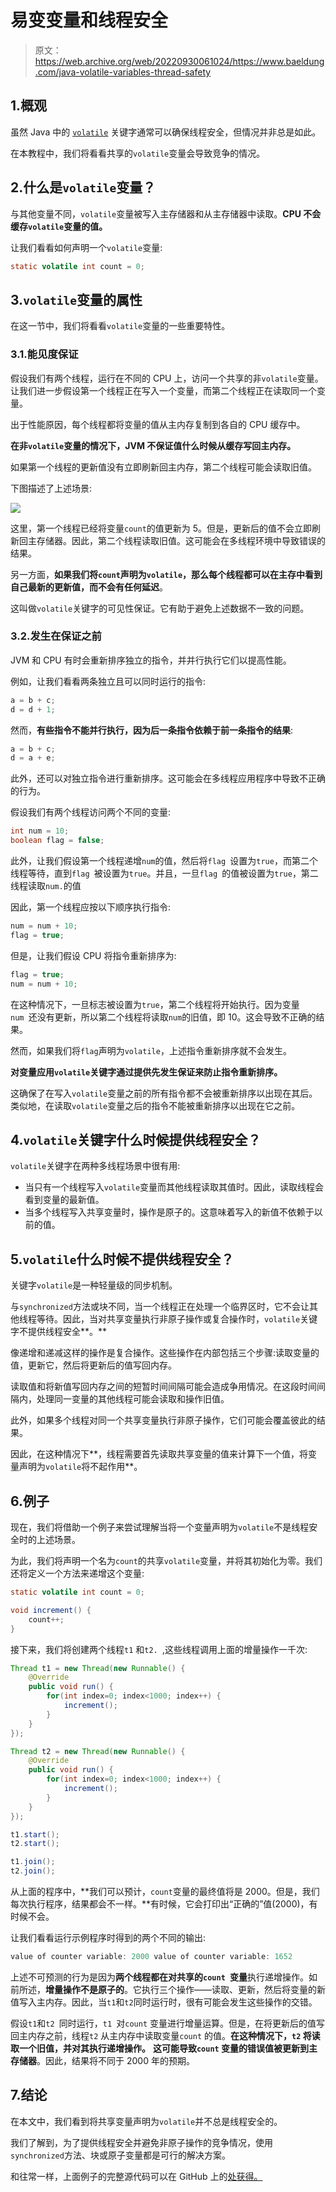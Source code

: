 # 易变变量和线程安全

> 原文：<https://web.archive.org/web/20220930061024/https://www.baeldung.com/java-volatile-variables-thread-safety>

## 1.概观

虽然 Java 中的 [`volatile`](/web/20220907043631/https://www.baeldung.com/java-volatile) 关键字通常可以确保线程安全，但情况并非总是如此。

在本教程中，我们将看看共享的`volatile`变量会导致竞争的情况。

## 2.什么是`volatile`变量？

与其他变量不同，`volatile`变量被写入主存储器和从主存储器中读取。**CPU 不会缓存`volatile`变量的值。**

让我们看看如何声明一个`volatile`变量:

```java
static volatile int count = 0;
```

## 3.`volatile`变量的属性

在这一节中，我们将看看`volatile`变量的一些重要特性。

### 3.1.能见度保证

假设我们有两个线程，运行在不同的 CPU 上，访问一个共享的非`volatile`变量。让我们进一步假设第一个线程正在写入一个变量，而第二个线程正在读取同一个变量。

出于性能原因，每个线程都将变量的值从主内存复制到各自的 CPU 缓存中。

**在非`volatile`变量的情况下，JVM 不保证值什么时候从缓存写回主内存。**

如果第一个线程的更新值没有立即刷新回主内存，第二个线程可能会读取旧值。

下图描述了上述场景:

[![](img/974ca2a40c389906c75da5bb9a3040f9.png)](/web/20220907043631/https://www.baeldung.com/wp-content/uploads/2021/12/Volatile_Variable.png)

这里，第一个线程已经将变量`count`的值更新为 5。但是，更新后的值不会立即刷新回主存储器。因此，第二个线程读取旧值。这可能会在多线程环境中导致错误的结果。

另一方面，**如果我们将`count`声明为`volatile`，那么每个线程都可以在主存中看到自己最新的更新值，而不会有任何延迟**。

这叫做`volatile`关键字的可见性保证。它有助于避免上述数据不一致的问题。

### 3.2.发生在保证之前

JVM 和 CPU 有时会重新排序独立的指令，并并行执行它们以提高性能。

例如，让我们看看两条独立且可以同时运行的指令:

```java
a = b + c;
d = d + 1;
```

然而，**有些指令不能并行执行，因为后一条指令依赖于前一条指令的结果**:

```java
a = b + c;
d = a + e;
```

此外，还可以对独立指令进行重新排序。这可能会在多线程应用程序中导致不正确的行为。

假设我们有两个线程访问两个不同的变量:

```java
int num = 10;
boolean flag = false;
```

此外，让我们假设第一个线程递增`num`的值，然后将`flag `设置为`true`，而第二个线程等待，直到`flag `被设置为`true`。并且，一旦`flag `的值被设置为`true`，第二线程读取`num.`的值

因此，第一个线程应按以下顺序执行指令:

```java
num = num + 10;
flag = true;
```

但是，让我们假设 CPU 将指令重新排序为:

```java
flag = true;
num = num + 10;
```

在这种情况下，一旦标志被设置为`true`，第二个线程将开始执行。因为变量`num `还没有更新，所以第二个线程将读取`num`的旧值，即 10。这会导致不正确的结果。

然而，如果我们将`flag`声明为`volatile`，上述指令重新排序就不会发生。

**对变量应用`volatile`关键字通过提供先发生保证来防止指令重新排序。**

这确保了在写入`volatile`变量之前的所有指令都不会被重新排序以出现在其后。类似地，在读取`volatile`变量之后的指令不能被重新排序以出现在它之前。

## 4.`volatile`关键字什么时候提供线程安全？

`volatile`关键字在两种多线程场景中很有用:

*   当只有一个线程写入`volatile`变量而其他线程读取其值时。因此，读取线程会看到变量的最新值。
*   当多个线程写入共享变量时，操作是原子的。这意味着写入的新值不依赖于以前的值。

## 5.`volatile`什么时候不提供线程安全？

关键字`volatile`是一种轻量级的同步机制。

与`synchronized`方法或块不同，当一个线程正在处理一个临界区时，它不会让其他线程等待。因此，当对共享变量执行非原子操作或复合操作时，`volatile`关键字不提供线程安全**。**

像递增和递减这样的操作是复合操作。这些操作在内部包括三个步骤:读取变量的值，更新它，然后将更新后的值写回内存。

读取值和将新值写回内存之间的短暂时间间隔可能会造成争用情况。在这段时间间隔内，处理同一变量的其他线程可能会读取和操作旧值。

此外，如果多个线程对同一个共享变量执行非原子操作，它们可能会覆盖彼此的结果。

因此，在这种情况下**，线程需要首先读取共享变量的值来计算下一个值，将变量声明为`volatile`将不起作用**。

## 6.例子

现在，我们将借助一个例子来尝试理解当将一个变量声明为`volatile`不是线程安全时的上述场景。

为此，我们将声明一个名为`count`的共享`volatile`变量，并将其初始化为零。我们还将定义一个方法来递增这个变量:

```java
static volatile int count = 0;

void increment() {
    count++;
}
```

接下来，我们将创建两个线程`t1` 和`t2. `,这些线程调用上面的增量操作一千次:

```java
Thread t1 = new Thread(new Runnable() {
    @Override
    public void run() {
        for(int index=0; index<1000; index++) {
            increment();
        }
    }
});

Thread t2 = new Thread(new Runnable() {
    @Override
    public void run() {
        for(int index=0; index<1000; index++) {
            increment();
        }
    }
});

t1.start();
t2.start();

t1.join();
t2.join();
```

从上面的程序中，**我们可以预计，`count`变量的最终值将是 2000。但是，我们每次执行程序，结果都会不一样。**有时候，它会打印出“正确的”值(2000)，有时候不会。

让我们看看运行示例程序时得到的两个不同的输出:

```java
value of counter variable: 2000 value of counter variable: 1652
```

上述不可预测的行为是因为**两个线程都在对共享的`count `变量**执行递增操作。如前所述，**增量操作不是原子的**。它执行三个操作——读取、更新，然后将变量的新值写入主内存。因此，当`t1`和`t2`同时运行时，很有可能会发生这些操作的交错。

假设`t1`和`t2 `同时运行，`t1 `对`count` 变量进行增量运算。但是，在将更新后的值写回主内存之前，线程`t2` 从主内存中读取变量`count` 的值。**在这种情况下，`t2` 将读取一个旧值，并对其执行递增操作。** **这可能导致`count` 变量的错误值被更新到主存储器**。因此，结果将不同于 2000 年的预期。

## 7.结论

在本文中，我们看到将共享变量声明为`volatile`并不总是线程安全的。

我们了解到，为了提供线程安全并避免非原子操作的竞争情况，使用`synchronized`方法、块或原子变量都是可行的解决方案。

和往常一样，上面例子的完整源代码可以在 GitHub 上的[处获得。](https://web.archive.org/web/20220907043631/https://github.com/eugenp/tutorials/tree/master/core-java-modules/core-java-concurrency-advanced-4)